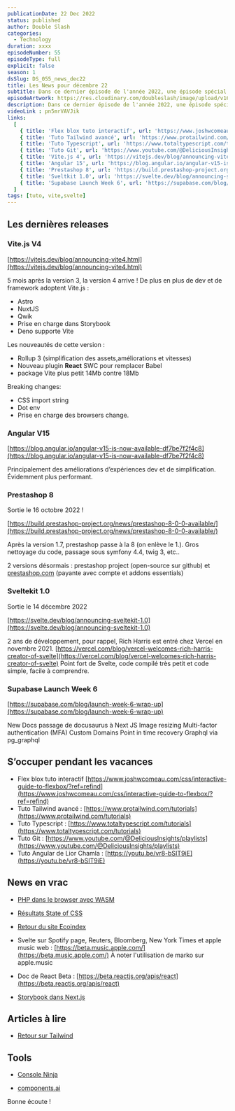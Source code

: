 ```yaml
---
publicationDate: 22 Dec 2022
status: published
author: Double Slash
categories:
  - Technology
duration: xxxx
episodeNumber: 55
episodeType: full
explicit: false
season: 1
dsSlug: DS_055_news_dec22
title: Les News pour décembre 22
subtitle: Dans ce dernier épisode de l'année 2022, une épisode spécial news, nous évoquons Vite.js 4, Prestashop 8, Angular 15, Sveltkit 1.0, Supabase...
episodeArtwork: https://res.cloudinary.com/doubleslash/image/upload/v1671657438/episode/ART_55_NEWS_DEC22_xomvhh.png
description: Dans ce dernier épisode de l'année 2022, une épisode spécial news, nous évoquons Vite.js 4, Prestashop 8, Angular 15, Sveltkit 1.0, Supabase. Également une liste de tutos pour s'occuper durant les vacances et quelques news.
videoLink : pn5mrVAVJik
links:
  [
    { title: 'Flex blox tuto interactif', url: 'https://www.joshwcomeau.com/css/interactive-guide-to-flexbox/?ref=refind'},
    { title: 'Tuto Tailwind avancé', url: 'https://www.protailwind.com/tutorials'},
    { title: 'Tuto Typescript', url: 'https://www.totaltypescript.com/tutorials'},
    { title: 'Tuto Git', url: 'https://www.youtube.com/@DeliciousInsights/playlists'},
    { title: 'Vite.js 4', url: 'https://vitejs.dev/blog/announcing-vite4.html'},
    { title: 'Angular 15', url: 'https://blog.angular.io/angular-v15-is-now-available-df7be7f2f4c8'},
    { title: 'Prestashop 8', url: 'https://build.prestashop-project.org/news/prestashop-8-0-0-available/'},
    { title: 'Sveltkit 1.0', url: 'https://svelte.dev/blog/announcing-sveltekit-1.0'},
    { title: 'Supabase Launch Week 6', url: 'https://supabase.com/blog/launch-week-6-wrap-up'}
  ]
tags: [tuto, vite,svelte]
---
```

## Les dernières releases

### Vite.js V4

[https://vitejs.dev/blog/announcing-vite4.html](https://vitejs.dev/blog/announcing-vite4.html)

5 mois après la version 3, la version 4 arrive !
De plus en plus de dev et de framework adoptent Vite.js :

- Astro
- NuxtJS
- Qwik
- Prise en charge dans Storybook
- Deno supporte Vite

Les nouveautés de cette version :

- Rollup 3 (simplification des assets,améliorations et vitesses)
- Nouveau plugin **React** SWC pour remplacer Babel
- package Vite plus petit 14Mb contre 18Mb

Breaking changes:

- CSS import string
- Dot env
- Prise en charge des browsers change.

### Angular V15

[https://blog.angular.io/angular-v15-is-now-available-df7be7f2f4c8](https://blog.angular.io/angular-v15-is-now-available-df7be7f2f4c8)

Principalement des améliorations d’expériences dev et de simplification. Évidemment plus performant.

### Prestashop 8

Sortie le 16 octobre 2022 !

[https://build.prestashop-project.org/news/prestashop-8-0-0-available/](https://build.prestashop-project.org/news/prestashop-8-0-0-available/)

Après la version 1.7, prestashop passe à la 8 (on enlève le 1.). Gros nettoyage du code, passage sous symfony 4.4, twig 3, etc..

2 versions désormais : prestashop project (open-source sur github) et [prestashop.com](https://prestashop.com) (payante avec compte et addons essentials)

### Sveltekit 1.0

Sortie le 14 décembre 2022

[https://svelte.dev/blog/announcing-sveltekit-1.0](https://svelte.dev/blog/announcing-sveltekit-1.0)

2 ans de développement, pour rappel, Rich Harris est entré chez Vercel en novembre 2021. [https://vercel.com/blog/vercel-welcomes-rich-harris-creator-of-svelte](https://vercel.com/blog/vercel-welcomes-rich-harris-creator-of-svelte)
Point fort de Svelte, code compilé très petit et code simple, facile à comprendre.

### Supabase Launch Week 6

[https://supabase.com/blog/launch-week-6-wrap-up](https://supabase.com/blog/launch-week-6-wrap-up)

New Docs passage de docusaurus à Next JS
Image resizing
Multi-factor authentication (MFA)
Custom Domains
Point in time recovery
Graphql via pg_graphql

## S’occuper pendant les vacances

- Flex blox tuto interactif [https://www.joshwcomeau.com/css/interactive-guide-to-flexbox/?ref=refind](https://www.joshwcomeau.com/css/interactive-guide-to-flexbox/?ref=refind)
- Tuto Tailwind avancé : [https://www.protailwind.com/tutorials](https://www.protailwind.com/tutorials)
- Tuto Typescript : [https://www.totaltypescript.com/tutorials](https://www.totaltypescript.com/tutorials)
- Tuto Git : [https://www.youtube.com/@DeliciousInsights/playlists](https://www.youtube.com/@DeliciousInsights/playlists)
- Tuto Angular de Lior Chamla : [https://youtu.be/vr8-bSIT9iE](https://youtu.be/vr8-bSIT9iE)

## News en vrac

- [PHP dans le browser avec WASM](https://wptavern.com/new-wordpress-sandbox-project-demos-test-drive-themes-and-plugins-in-the-browser)

- [Résultats State of CSS](https://2022.stateofcss.com/en-US/)

- [Retour du site Ecoindex](https://www.ecoindex.fr/)

- Svelte sur Spotify page, Reuters, Bloomberg, New York Times et apple music web : [https://beta.music.apple.com/](https://beta.music.apple.com/)
À noter l'utilisation de marko sur apple.music

- Doc de React Beta : [https://beta.reactjs.org/apis/react](https://beta.reactjs.org/apis/react)

- [Storybook dans Next.js](https://storybook.js.org/blog/integrate-nextjs-and-storybook-automatically)

## Articles à lire

- [Retour sur Tailwind](https://www.alsacreations.com/article/lire/1884-deux-annees-avec-tailwind-quel-bilan.html)

## Tools

- [Console Ninja](https://console-ninja.com/)

- [components.ai](https://components.ai/u/system/cl5a97rxe001209ldetuczj0x)

Bonne écoute !



